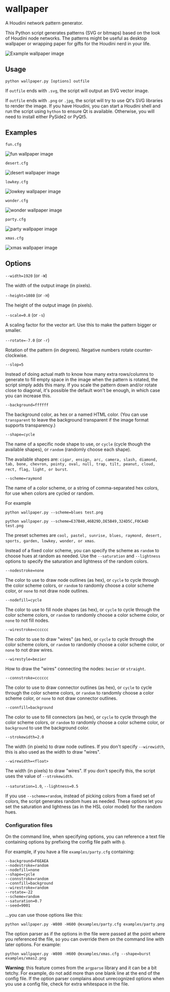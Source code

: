 # wallpaper
A Houdini network pattern generator.

This Python script generates patterns (SVG or bitmaps) based on the look of Houdini node networks. The patterns might be useful as desktop wallpaper or wrapping paper for gifts for the Houdini nerd in your life.

![Example wallpaper image](examples/default.png)


## Usage

    python wallpaper.py [options] outfile
   
If ``outfile`` ends with ``.svg``, the script will output an SVG vector image.

If ``outfile`` ends with  ``.png`` or ``.jpg``, the script will try to use Qt's SVG libraries to render the image. If you have Houdini, you can start a Houdini shell and run the script using ``hython`` to ensure Qt is available. Otherwise, you will need to install either PySide2 or PyQt5.

## Examples

``fun.cfg``

![fun wallpaper image](examples/fun.png)

``desert.cfg``

![desert wallpaper image](examples/desert.png)

``lowkey.cfg``

![lowkey wallpaper image](examples/lowkey.png)

``wonder.cfg``

![wonder wallpaper image](examples/wonder.png)

``party.cfg``

![party wallpaper image](examples/party.png)

``xmas.cfg``

![xmas wallpaper image](examples/xmas.png)


## Options

``--width=1920`` (or ``-W``)

The width of the output image (in pixels).

``--height=1080`` (or ``-H``)

The height of the output image (in pixels).

``--scale=0.8`` (or ``-s``)

A scaling factor for the vector art. Use this to make the pattern bigger or smaller.

``--rotate=-7.0`` (or ``-r``)

Rotation of the pattern (in degrees). Negative numbers rotate counter-clockwise.

``--slop=5``

Instead of doing actual math to know how many extra rows/columns to generate to fill empty space in the image when the pattern is rotated, the script simply adds this many. If you scale the pattern down and/or rotate close to diagonal, it's possible the default won't be enough, in which case you can increase this.

``--background=ffffff``

The background color, as hex or a named HTML color. (You can use ``transparent`` to leave the background transparent if the image format supports transparency.)

``--shape=cycle``

The name of a specific node shape to use, or ``cycle`` (cycle though the available shapes), or ``random`` (randomly choose each shape).

The available shapes are: ``cigar, ensign, arc, camera, slash, diamond, tab, bone, chevron, pointy, oval, null, trap, tilt, peanut, cloud, rect, flag, light, or burst``.

``--scheme=raymond``

The name of a color scheme, or a string of comma-separated hex colors, for use when colors are cycled or random.

For example

    python wallpaper.py --scheme=blues test.png
    
    python wallpaper.py --scheme=E37B40,46B29D,DE5B49,324D5C,F0CA4D test.png

The preset schemes are ``cool, pastel, sunrise, blues, raymond, desert, sports, garden, lowkey, wonder, or xmas``.

Instead of a fixed color scheme, you can specify the scheme as ``random`` to choose hues at random as needed. Use the ``--saturation`` and ``--lightness`` options to specify the saturation and lightness of the random colors. 

``--nodestroke=none``

The color to use to draw node outlines (as hex), or ``cycle`` to cycle through the color scheme colors, or ``random`` to randomly choose a color scheme color, or ``none`` to not draw node outlines.

``--nodefill=cycle``

The color to use to fill node shapes (as hex), or ``cycle`` to cycle through the color scheme colors, or ``random`` to randomly choose a color scheme color, or ``none`` to not fill nodes.

``--wirestroke=cccccc``

The color to use to draw "wires" (as hex), or ``cycle`` to cycle through the color scheme colors, or ``random`` to randomly choose a color scheme color, or ``none`` to not draw wires.

``--wirestyle=bezier``

How to draw the "wires" connecting the nodes: ``bezier`` or ``straight``.

``--connstroke=cccccc``

The color to use to draw connector outlines (as hex), or ``cycle`` to cycle through the color scheme colors, or ``random`` to randomly choose a color scheme color, or ``none`` to not draw connector outlines.

``--connfill=background``

The color to use to fill connectors (as hex), or ``cycle`` to cycle through the color scheme colors, or ``random`` to randomly choose a color scheme color, or ``background`` to use the background color.

``--strokewidth=2.0``

The width (in pixels) to draw node outlines. If you don't specify ``--wirewidth``, this is also used as the width to draw "wires".

``--wirewidth=<float>``

The width (in pixels) to draw "wires". If you don't specify this, the script uses the value of ``--strokewidth``.

``--saturation=1.0``, ``--lightness=0.5``

If you use ``--scheme=random``, instead of picking colors from a fixed set of colors, the script generates random hues as needed. These options let you set the saturation and lightness (as in the HSL color model) for the random hues.


### Configuration files

On the command line, when specifying options, you can reference a text file containing options by prefixing the config file path with `@`.

For example, if you have a file ``examples/party.cfg`` containing:

    --background=F6EAEA
    --nodestroke=random
    --nodefill=none
    --shape=cycle
    --connstroke=random
    --connfill=background
    --wirestroke=random
    --rotate=-22
    --scheme=random
    --saturation=0.7
    --seed=9001

...you can use those options like this:

    python wallpaper.py -W800 -H600 @examples/party.cfg examples/party.png
    
The option parser as if the options in the file were passed at the point where you referenced the file, so you can override them on the command line with later options. For example:

    python wallpaper.py -W800 -H600 @examples/xmas.cfg --shape=burst examples/xmas2.png

__Warning__: this feature comes from the ``argparse`` library and it can be a bit tetchy. For example, do not add more than one blank line at the end of the config file. If the option parser complains about unrecognized options when you use a config file, check for extra whitespace in the file.

